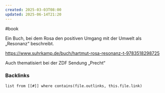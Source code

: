 ```yaml
---
created: 2025-03-03T08:00
updated: 2025-06-14T21:20
---
```

#book 

Ein Buch, bei dem Rosa den positiven Umgang mit der Umwelt als „Resonanz“ beschreibt.

https://www.suhrkamp.de/buch/hartmut-rosa-resonanz-t-9783518298725

Auch thematisiert bei der ZDF Sendung „Precht“

### Backlinks
```dataview 
list from [[#]] where contains(file.outlinks, this.file.link)
```

